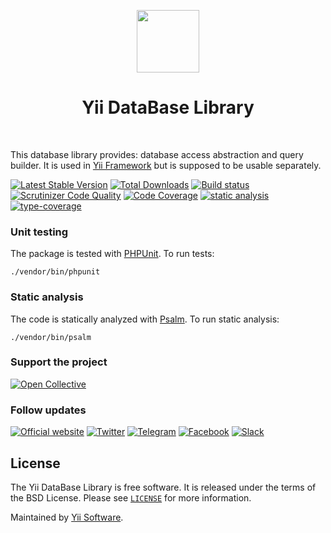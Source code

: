 <p align="center">
    <a href="https://github.com/yiisoft" target="_blank">
        <img src="https://yiisoft.github.io/docs/images/yii_logo.svg" height="100px">
    </a>
    <h1 align="center">Yii DataBase Library</h1>
    <br>
</p>

This database library provides: database access abstraction and query builder.
It is used in [Yii Framework] but is supposed to be usable separately.

[Yii Framework]: https://www.yiiframework.com

[![Latest Stable Version](https://poser.pugx.org/yiisoft/db/v/stable.png)](https://packagist.org/packages/yiisoft/db)
[![Total Downloads](https://poser.pugx.org/yiisoft/db/downloads.png)](https://packagist.org/packages/yiisoft/db)
[![Build status](https://github.com/yiisoft/db/workflows/build/badge.svg)](https://github.com/yiisoft/db/actions?query=workflow%3Abuild)
[![Scrutinizer Code Quality](https://scrutinizer-ci.com/g/yiisoft/db/badges/quality-score.png?b=master)](https://scrutinizer-ci.com/g/yiisoft/db/?branch=master)
[![Code Coverage](https://scrutinizer-ci.com/g/yiisoft/db/badges/coverage.png?b=master)](https://scrutinizer-ci.com/g/yiisoft/db/?branch=master)
[![static analysis](https://github.com/yiisoft/db/workflows/static%20analysis/badge.svg)](https://github.com/yiisoft/db/actions?query=workflow%3A%22static+analysis%22)
[![type-coverage](https://shepherd.dev/github/yiisoft/db/coverage.svg)](https://shepherd.dev/github/yiisoft/db)

### Unit testing

The package is tested with [PHPUnit](https://phpunit.de/). To run tests:

```shell
./vendor/bin/phpunit
```

### Static analysis

The code is statically analyzed with [Psalm](https://psalm.dev/). To run static analysis:

```shell
./vendor/bin/psalm
```

### Support the project

[![Open Collective](https://img.shields.io/badge/Open%20Collective-sponsor-7eadf1?logo=open%20collective&logoColor=7eadf1&labelColor=555555)](https://opencollective.com/yiisoft)

### Follow updates

[![Official website](https://img.shields.io/badge/Powered_by-Yii_Framework-green.svg?style=flat)](https://www.yiiframework.com/)
[![Twitter](https://img.shields.io/badge/twitter-follow-1DA1F2?logo=twitter&logoColor=1DA1F2&labelColor=555555?style=flat)](https://twitter.com/yiiframework)
[![Telegram](https://img.shields.io/badge/telegram-join-1DA1F2?style=flat&logo=telegram)](https://t.me/yii3en)
[![Facebook](https://img.shields.io/badge/facebook-join-1DA1F2?style=flat&logo=facebook&logoColor=ffffff)](https://www.facebook.com/groups/yiitalk)
[![Slack](https://img.shields.io/badge/slack-join-1DA1F2?style=flat&logo=slack)](https://yiiframework.com/go/slack)

## License

The Yii DataBase Library is free software. It is released under the terms of the BSD License.
Please see [`LICENSE`](./LICENSE.md) for more information.

Maintained by [Yii Software](https://www.yiiframework.com/).
